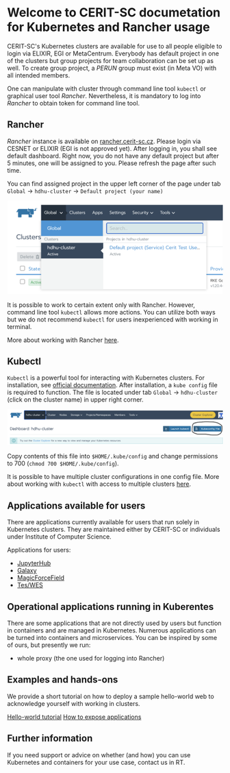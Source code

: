 # Welcome to CERIT-SC documetation for Kubernetes and Rancher usage

CERIT-SC's Kubernetes clusters are available for use to all people eligible to login via ELIXIR, EGI or MetaCentrum. 
Everybody has default project in one of the clusters but group projects for team collaboration can be set up as well. To create group project, a _PERUN_ group must exist (in Meta VO) with all intended members.

One can manipulate with cluster through command line tool `kubectl` or graphical user tool _Rancher_. Nevertheless, it is mandatory to log into _Rancher_ to obtain token for command line tool. 

## Rancher

_Rancher_ instance is available on [rancher.cerit-sc.cz](rancher.cerit-sc.cz). Please login via CESNET or ELIXIR (EGI is not approved yet).
After logging in, you shall see default dashboard. Right now, you do not have any default project but after 5 minutes, one will be assigned to you. Please refresh the page after such time. 

You can find assigned project in the upper left corner of the page under tab `Global` &rarr; `hdhu-cluster` &rarr; `Default project (your name)`

![default project](https://github.com/CERIT-SC/kube-docs/blob/gh-pages/default.png?raw=true)

It is possible to work to certain extent only with Rancher. However, command line tool `kubectl` allows more actions. You can utilize both ways but we do not recommend `kubectl` for users inexperienced with working in terminal.

More about working with Rancher [here](rancher.md).


## Kubectl

`Kubectl` is a powerful tool for interacting with Kubernetes clusters. For installation, see [official documentation](https://kubernetes.io/docs/tasks/tools/#kubectl). After installation, a `kube config` file is required to function. The file is located under tab `Global` &rarr; `hdhu-cluster` (click on the cluster name) in upper right corner.

![kube config](https://github.com/CERIT-SC/kube-docs/blob/gh-pages/config.png?raw=true)

Copy contents of this file into `$HOME/.kube/config` and change permissions to 700 (`chmod 700 $HOME/.kube/config`). 

It is possible to have multiple cluster configurations in one config file. More about working with `kubectl` with access to multiple clusters [here](multiple.md).

## Applications available for users

There are applications currently available for users that run solely in Kubernetes clusters. They are maintained either by CERIT-SC or individuals under Institute of Computer Science. 

Applications for users:

- [JupyterHub](jupyterhub.md)
- [Galaxy](galaxy.md)
- [MagicForceField](mff.md)
- [Tes/WES](teswes.md)

## Operational applications running in Kuberentes 

There are some applications that are not directly used by users but function in containers and are managed in Kubernetes. Numerous applications can be turned into containers and microservices. You can be inspired by some of ours, but presently we run:

- whole proxy (the one used for logging into Rancher) 

## Examples and hands-ons

We provide a short tutorial on how to deploy a sample hello-world web to acknowledge yourself with working in clusters.

[Hello-world tutorial](helloworld-cmd.md)
[How to expose applications](expose.md)

## Further information

If you need support or advice on whether (and how) you can use Kubernetes and containers for your use case, contact us in RT. 


